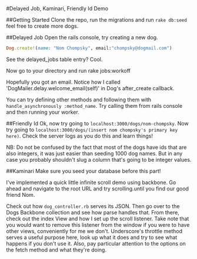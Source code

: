 #Delayed Job, Kaminari, Friendly Id Demo

##Getting Started
Clone the repo, run the migrations and run `rake db:seed` feel free to create more dogs.

##Delayed Job
Open the rails console, try creating a new dog.
```ruby
Dog.create!(name: "Nom Chompsky", email:"chompsky@dogmail.com")
```
See the delayed_jobs table entry? Cool.

Now go to your directory and run rake jobs:workoff

Hopefully you got an email. Notice how I called 'DogMailer.delay.welcome_email(self)' in Dog's after_create callback.

You can try defining other methods and following them with `handle_asynchronously :method_name`. Try calling them from rails console and then running your worker.

##Friendly Id
Ok, now try going to `localhost:3000/dogs/nom-chompsky`.
Now try going to `localhost:3000/dogs/(insert nom chompsky's primary key here)`.
Check the server logs as you do this and learn things!

NB: Do not be confused by the fact that most of the dogs have ids that are also integers, it was just easier than seeding 1000 dog names. But in any case you probably shouldn't slug a column that's going to be integer values.

##Kaminari
Make sure you seed your database before this part!  

I've implemented a quick little infinite scroll demo using backbone. Go ahead and navigate to the root URL and try scrolling.until you find our good friend Nom.

Check out how `dog_controller.rb` serves its JSON. Then go over to the Dogs Backbone collection and see how parse handles that. From there, check out the index View and how I set up the scroll listener. Take note that you would want to remove this listener from the window if you were to have other views, conveniently for me we don't. Underscore's throttle method serves a useful purpose here, look up what it does and try to see what happens if you don't use it. Also, pay particular attention to the options on the fetch method and what they're doing.
